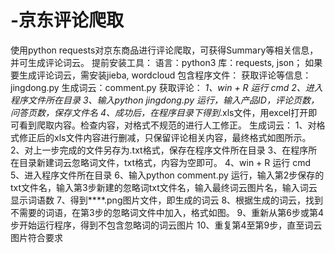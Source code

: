 # -京东评论爬取
使用python requests对京东商品进行评论爬取，可获得Summary等相关信息，并可生成评论词云。
提前安装工具：
语言：python3
		库：requests, json；  如果要生成评论词云，需安装jieba, wordcloud
包含程序文件：
		获取评论等信息：jingdong.py
		生成词云：comment.py
获取评论：
		*1、win + R 运行 cmd
		*2、进入程序文件所在目录
		*3、输入python jingdong.py 运行，输入产品ID，评论页数，问答页数，保存文件名
		*4、成功后，在程序目录下得到****.xls文件，用excel打开即可看到爬取内容。检查内容，对格式不规范的进行人工修正。
生成词云：
		1、对格式修正后的xls文件内容进行删减，只保留评论相关内容，最终格式如图所示。
		2、对上一步完成的文件另存为.txt格式，保存在程序文件所在目录
		3、在程序所在目录新建词云忽略词文件，txt格式，内容为空即可。
		4、win + R 运行 cmd
		5、进入程序文件所在目录
		6、输入python comment.py 运行，输入第2步保存的txt文件名，输入第3步新建的忽略词txt文件名，输入最终词云图片名，输入词云显示词语数
		7、得到****.png图片文件，即生成的词云
		8、根据生成的词云，找到不需要的词语，在第3步的忽略词文件中加入，格式如图。
		9、重新从第6步或第4步开始运行程序，得到不包含忽略词的词云图片
		10、重复第4至第9步，直至词云图片符合要求
